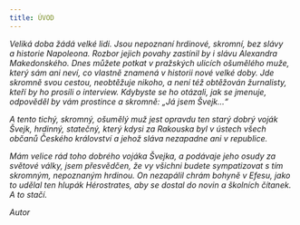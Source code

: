 ```yaml
---
title: ÚVOD
---
```


_Veliká doba žádá velké lidi. Jsou nepoznaní hrdinové, skromní, bez slávy a historie Napoleona. Rozbor jejich povahy zastínil by i slávu Alexandra Makedonského. Dnes můžete potkat v pražských ulicích ošumělého muže, který sám ani neví, co vlastně znamená v historii nové velké doby. Jde skromně svou cestou, neobtěžuje nikoho, a není též obtěžován žurnalisty, kteří by ho prosili o interview. Kdybyste se ho otázali, jak se jmenuje, odpověděl by vám prostince a skromně: „Já jsem Švejk…“_

_A tento tichý, skromný, ošumělý muž jest opravdu ten starý dobrý voják Švejk, hrdinný, statečný, který kdysi za Rakouska byl v ústech všech občanů Českého království a jehož sláva nezapadne ani v re­publice._

_Mám velice rád toho dobrého vojáka Švejka, a podávaje jeho osudy za světové války, jsem přesvědčen, že vy všichni budete sympatizovat s tím skromným, nepoznaným hrdinou. On nezapálil chrám bohyně v Efesu, jako to udělal ten hlupák Hérostrates, aby se dostal do novin a školních čítanek. A to stačí._

_Autor_
